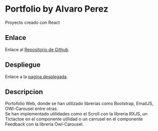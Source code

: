 # Portfolio by Alvaro Perez

Proyecto creado con React

## Enlace

Enlace al [Repositorio de Github](https://github.com/AlvaroPerezRey/dwec-PROY2-PerezRey_Alvaro).

## Despliegue

Enlace a la [pagina desplegada](https://alvaroperezrey.github.io/dwec-PROY2-PerezRey_Alvaro/).

## Descripcion

Portofolio Web, donde se han utilizado librerias como Bootstrap, EmailJS, OWl-Carousel entre otras.\
Se han implementado utilidades como el Scroll con la libreria RXJS, un Tictactoe en el componente utilidad o un carrusel en el componente Feedback con la libreria Owl-Carousel.

